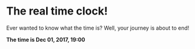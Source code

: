 # The real time clock!

Ever wanted to know what the time is? Well, your journey is about to end!

**The time is Dec 01, 2017, 19:00**